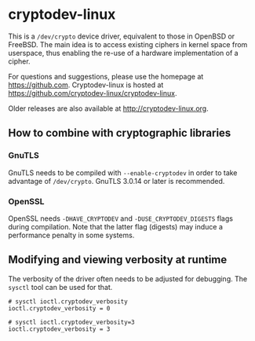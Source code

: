 # cryptodev-linux

This is a `/dev/crypto` device driver, equivalent to those in OpenBSD or
FreeBSD. The main idea is to access existing ciphers in kernel space
from userspace, thus enabling the re-use of a hardware implementation of a
cipher.

For questions and suggestions, please use the homepage at https://github.com.
Cryptodev-linux is hosted at https://github.com/cryptodev-linux/cryptodev-linux.

Older releases are also available at http://cryptodev-linux.org.

## How to combine with cryptographic libraries

### GnuTLS

GnuTLS needs to be compiled with `--enable-cryptodev` in order to take
advantage of `/dev/crypto`. GnuTLS 3.0.14 or later is recommended.

### OpenSSL

OpenSSL needs `-DHAVE_CRYPTODEV` and `-DUSE_CRYPTODEV_DIGESTS` flags
during compilation. Note that the latter flag (digests) may induce
a performance penalty in some systems.

## Modifying and viewing verbosity at runtime

The verbosity of the driver often needs to be adjusted for debugging.
The `sysctl` tool can be used for that.

```
# sysctl ioctl.cryptodev_verbosity
ioctl.cryptodev_verbosity = 0

# sysctl ioctl.cryptodev_verbosity=3
ioctl.cryptodev_verbosity = 3
```
